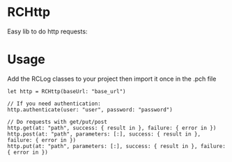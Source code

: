 RCHttp
=====

Easy lib  to  do http requests:

Usage
=====

Add the RCLog classes to your project then import it once in the .pch file

    let http = RCHttp(baseUrl: "base_url")
    
    // If you need authentication:
    http.authenticate(user: "user", password: "password")
    
    // Do requests with get/put/post
    http.get(at: "path", success: { result in }, failure: { error in })
    http.post(at: "path", parameters: [:], success: { result in }, failure: { error in })
    http.put(at: "path", parameters: [:], success: { result in }, failure: { error in })
